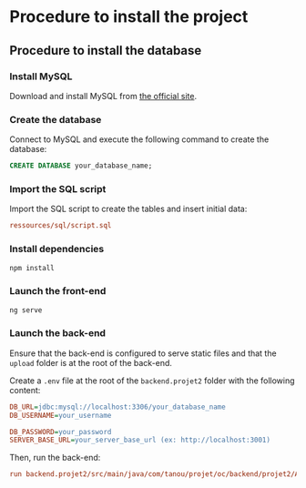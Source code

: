 # Procedure to install the project

## Procedure to install the database

### Install MySQL

Download and install MySQL from [the official site](https://dev.mysql.com/downloads/).

### Create the database

Connect to MySQL and execute the following command to create the database:

```sql
CREATE DATABASE your_database_name;
```

### Import the SQL script

Import the SQL script to create the tables and insert initial data:

```ini
ressources/sql/script.sql
```

### Install dependencies

```bash
npm install
```

### Launch the front-end

```bash
ng serve
```

### Launch the back-end

Ensure that the back-end is configured to serve static files and that the `upload` folder is at the root of the back-end.

Create a `.env` file at the root of the `backend.projet2` folder with the following content:

```ini
DB_URL=jdbc:mysql://localhost:3306/your_database_name
DB_USERNAME=your_username

DB_PASSWORD=your_password
SERVER_BASE_URL=your_server_base_url (ex: http://localhost:3001)
```

Then, run the back-end:

```ini
run backend.projet2/src/main/java/com/tanou/projet/oc/backend/projet2/Application.java
```
